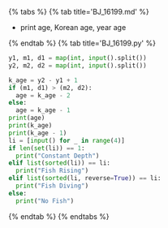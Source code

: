 {% tabs %}
{% tab title='BJ_16199.md' %}

* print age, Korean age, year age

{% endtab %}
{% tab title='BJ_16199.py' %}

```py
y1, m1, d1 = map(int, input().split())
y2, m2, d2 = map(int, input().split())

k_age = y2 - y1 + 1
if (m1, d1) > (m2, d2):
  age = k_age - 2
else:
  age = k_age - 1
print(age)
print(k_age)
print(k_age - 1)
li = [input() for _ in range(4)]
if len(set(li)) == 1:
  print("Constant Depth")
elif list(sorted(li)) == li:
  print("Fish Rising")
elif list(sorted(li, reverse=True)) == li:
  print("Fish Diving")
else:
  print("No Fish")
```

{% endtab %}
{% endtabs %}